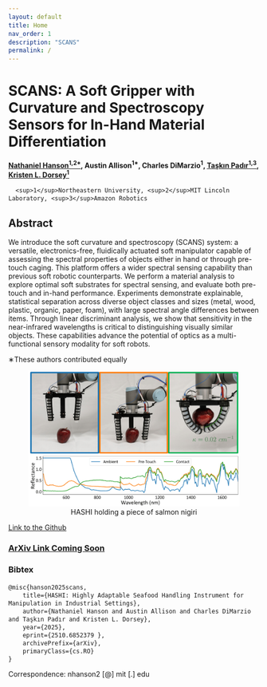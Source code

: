 ```yaml
---
layout: default
title: Home
nav_order: 1
description: "SCANS"
permalink: /
---
```



<html lang="en-US">
<head>
  <meta charset="UTF-8">
  <meta name="viewpoint" content="width=device-width, initial-scale=1.0">
  <!--<link rel="stylesheet" href="style.css"> -->
  <title>SCANS: A Soft Gripper with Curvature and Spectroscopy Sensors for In-Hand Material Differentiation</title>
</head>
<body>
  <div class="header-adder">
    <div class="title_set">
      <h1>SCANS: A Soft Gripper with Curvature and Spectroscopy Sensors for In-Hand Material Differentiation</h1>
    </div>
    <div class="names">
      <p><strong><a href="https://nhanson.io/">Nathaniel Hanson<sup>1,2*</sup></a>, Austin Allison<sup>1*</sup>, Charles DiMarzio<sup>1</sup>, <a  href="https://www.tpadir.info/">Taşkın Padır<sup>1,3</sup></a>, <a  href="https://www.kristendorsey.com/">Kristen L. Dorsey<sup>1</sup></a></strong></p>

      <sup>1</sup>Northeastern University, <sup>2</sup>MIT Lincoln Laboratory, <sup>3</sup>Amazon Robotics
  </div>

  <!-- <div>
    <div style="position:relative;padding-top:56.25%;">
      <iframe src="https://www.youtube.com/embed/36idGZOnESs?si=cUsFvBwUTLQvg5QG"  title="YouTube video player" frameborder="0" allow="accelerometer; autoplay; clipboard-write; encrypted-media; gyroscope; picture-in-picture" allowfullscreen style="position:absolute;top:0;left:0;width:100%;height:100%;"></iframe>
    </div>
  </div> -->

  </div>
  <h2>Abstract</h2>
  <p>We introduce the soft curvature and spectroscopy (SCANS) system: a versatile, electronics-free, fluidically actuated soft manipulator capable of assessing the spectral properties of objects either in hand or through pre-touch caging. This platform offers a wider spectral sensing capability than previous soft robotic counterparts. We perform a material analysis to explore optimal soft substrates for spectral sensing, and evaluate both pre-touch and in-hand performance. Experiments demonstrate explainable, statistical separation across diverse object classes and sizes (metal, wood, plastic, organic, paper, foam), with large spectral angle differences between items. Through linear discriminant analysis, we show that sensitivity in the near-infrared wavelengths is critical to distinguishing visually similar objects. These capabilities advance the potential of optics as a multi-functional sensory modality for soft robots.
  </p>

∗These authors contributed equally

<div style="text-align: center;">
  <figure>
      <img src="./media/scans_teaser_stages.png" alt="HASHI holding a piece of salmon nigiri">
    <figcaption>HASHI holding a piece of salmon nigiri
    </figcaption>
  </figure>
</div>

  <p>
    <a href="https://github.com/PARSES-Lab/scans">Link to the Github</a>
  </p>
</body>
</html>

### [ArXiv Link Coming Soon](7)
### Bibtex
  ```
@misc{hanson2025scans,
      title={HASHI: Highly Adaptable Seafood Handling Instrument for Manipulation in Industrial Settings}, 
      author={Nathaniel Hanson and Austin Allison and Charles DiMarzio and Taşkın Padır and Kristen L. Dorsey},
      year={2025},
      eprint={2510.6852379 },
      archivePrefix={arXiv},
      primaryClass={cs.RO}
}
```

Correspondence: nhanson2 [@] mit [.] edu